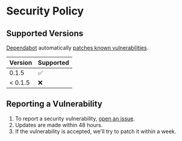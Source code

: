 # Security Policy

## Supported Versions

[Dependabot](https://docs.github.com/en/code-security/supply-chain-security/keeping-your-dependencies-updated-automatically/about-dependabot-version-updates) automatically [patches known vulnerabilities](https://github.com/FoveaCentral/hit_counter/pulls?q=is%3Apr+is%3Aclosed+author%3Aapp%2Fdependabot).

| Version | Supported          |
| ------- | ------------------ |
| 0.1.5   | :white_check_mark: |
| < 0.1.5 | :x:                |

## Reporting a Vulnerability

1. To report a security vulnerability, [open an issue](https://github.com/FoveaCentral/hit_counter/issues/new/choose).
2. Updates are made within 48 hours.
3. If the vulnerability is accepted, we'll try to patch it within a week.
